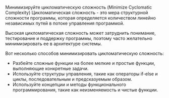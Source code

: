 Минимизируйте цикломатическую сложность  (Minimize Cyclomatic Complexity)
Цикломатическая сложность - это мера структурной сложности программы, которая определяется количеством линейно независимых путей в потоке управления программой.

Высокая цикломатическая сложность может затруднить понимание, тестирование и поддержку программы, поэтому часто желательно минимизировать ее в архитектуре системы.

Вот несколько способов минимизировать цикломатическую сложность:
 - Разбейте сложные функции на более мелкие и простые функции, выполняющие конкретные задачи.
 - Используйте структуры управления, такие как  операторы if-else и циклы, последовательным и предсказуемым образом.
 - Используйте концепции и методы функционального программирования, такие как неизменяемость и чистые функции.